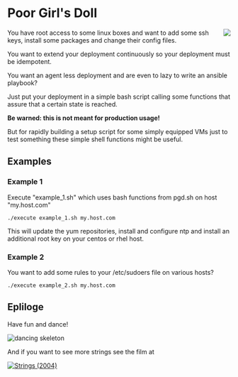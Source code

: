# Poor Girl's Doll

<img align="right" src="http://www.handmadecharlotte.com/wp-content/uploads/2013/10/gifpal-skeleton-puppet.gif">

You have root access to some linux boxes and want to add some ssh keys,
install some packages and change their config files.

You want to extend your deployment continuously so your deployment must
be idempotent.

You want an agent less deployment and are even to lazy to write
an ansible playbook?

Just put your deployment in a simple bash script calling some functions
that assure that a certain state is reached.


**Be warned: this is not meant for production usage!**

But for rapidly building a setup script for some simply equipped VMs just
to test something these simple shell functions might be useful.


## Examples

### Example 1
Execute "example_1.sh" which uses bash functions from pgd.sh on host "my.host.com"

    ./execute example_1.sh my.host.com

This will update the yum repositories, install and configure ntp and install
an additional root key on your centos or rhel host.

### Example 2
You want to add some rules to your /etc/sudoers file on various hosts?

    ./execute example_2.sh my.host.com


## Epliloge

Have fun and dance!

![dancing skeleton](http://abcdefghijklmn-pqrstuvwxyz.com/wp-content/uploads/2016/07/O_VictorNavarroRemesal_Pupafobia_002.gif)

And if you want to see more strings see the film at
 
 [![Strings (2004)](http://img.youtube.com/vi/u5p-nmlEkzo/0.jpg)](https://www.youtube.com/watch?v=u5p-nmlEkzo "Strings (2004)")
